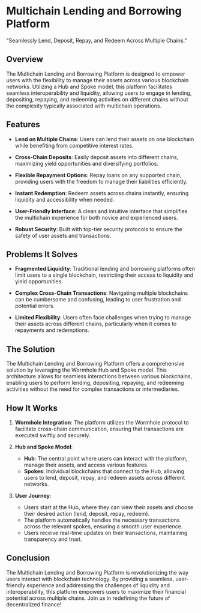 # Multichain Lending and Borrowing Platform

"Seamlessly Lend, Deposit, Repay, and Redeem Across Multiple Chains."

## Overview
The Multichain Lending and Borrowing Platform is designed to empower users with the flexibility to manage their assets across various blockchain networks. Utilizing a Hub and Spoke model, this platform facilitates seamless interoperability and liquidity, allowing users to engage in lending, depositing, repaying, and redeeming activities on different chains without the complexity typically associated with multichain operations.

## Features
- **Lend on Multiple Chains**: Users can lend their assets on one blockchain while benefiting from competitive interest rates.
  
- **Cross-Chain Deposits**: Easily deposit assets into different chains, maximizing yield opportunities and diversifying portfolios.

- **Flexible Repayment Options**: Repay loans on any supported chain, providing users with the freedom to manage their liabilities efficiently.

- **Instant Redemption**: Redeem assets across chains instantly, ensuring liquidity and accessibility when needed.

- **User-Friendly Interface**: A clean and intuitive interface that simplifies the multichain experience for both novice and experienced users.

- **Robust Security**: Built with top-tier security protocols to ensure the safety of user assets and transactions.

## Problems It Solves
- **Fragmented Liquidity**: Traditional lending and borrowing platforms often limit users to a single blockchain, restricting their access to liquidity and yield opportunities.

- **Complex Cross-Chain Transactions**: Navigating multiple blockchains can be cumbersome and confusing, leading to user frustration and potential errors.

- **Limited Flexibility**: Users often face challenges when trying to manage their assets across different chains, particularly when it comes to repayments and redemptions.

## The Solution
The Multichain Lending and Borrowing Platform offers a comprehensive solution by leveraging the Wormhole Hub and Spoke model. This architecture allows for seamless interactions between various blockchains, enabling users to perform lending, depositing, repaying, and redeeming activities without the need for complex transactions or intermediaries.

## How It Works
1. **Wormhole Integration**: The platform utilizes the Wormhole protocol to facilitate cross-chain communication, ensuring that transactions are executed swiftly and securely.

2. **Hub and Spoke Model**: 
   - **Hub**: The central point where users can interact with the platform, manage their assets, and access various features.
   - **Spokes**: Individual blockchains that connect to the Hub, allowing users to lend, deposit, repay, and redeem assets across different networks.

3. **User Journey**:
   - Users start at the Hub, where they can view their assets and choose their desired action (lend, deposit, repay, redeem).
   - The platform automatically handles the necessary transactions across the relevant spokes, ensuring a smooth user experience.
   - Users receive real-time updates on their transactions, maintaining transparency and trust.

## Conclusion
The Multichain Lending and Borrowing Platform is revolutionizing the way users interact with blockchain technology. By providing a seamless, user-friendly experience and addressing the challenges of liquidity and interoperability, this platform empowers users to maximize their financial potential across multiple chains. Join us in redefining the future of decentralized finance!
